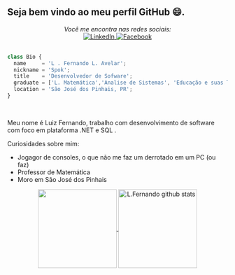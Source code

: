 <h2> Seja bem vindo ao meu perfil GitHub 😄. </h2> 

<div align="center">
  <i>Você me encontra nas redes sociais:</i>
  <br>

  <!--Linkedin-->
  <a href="https://www.linkedin.com/in/fernandolfla/" target="_blank">
	<img src="https://img.shields.io/badge/LinkedIn-%230077B5.svg?&style=flat-square&logo=linkedin&logoColor=white" alt="LinkedIn">
  </a>

  <!--Facebook-->
  <a href="https://www.facebook.com/fernandolfla" target="_blank">
	<img src="https://img.shields.io/badge/Facebook-%231877F2.svg?&style=flat-square&logo=facebook&logoColor=white" alt="Facebook">
  </a>

</div>

<br />

```js
class Bio {
  name     = 'L . Fernando L. Avelar';
  nickname = 'Spok';
  title    = 'Desenvolvedor de Sofware';
  graduate = ['L. Matemática','Analise de Sistemas', 'Educação e suas Tecnologias'];
  location = 'São José dos Pinhais, PR';
}
```
<br />


Meu nome é Luiz Fernando, trabalho com desenvolvimento de software com foco em plataforma .NET e SQL .


Curiosidades sobre mim:
 - Jogagor de consoles, o que não me faz um derrotado em um PC (ou faz)
 - Professor de Matemática
 - Moro em São José dos Pinhais

<div align="center">
  <!--Top Languages-->
  <a href="https://github.com/fernandolfla?tab=repositories">
    <img height="180em" align="center" src="https://github-readme-stats.anuraghazra1.vercel.app/api/top-langs/?username=fernandolfla&hide=Batchfile&layout=compact&theme=dracula" />
  </a>

  <!--Stats-->
  <a href="https://github.com/fernandolfla?tab=repositories">
    <img height="180em" align="center" src="https://github-readme-stats.anuraghazra1.vercel.app/api?username=fernandolfla&show_icons=true&line_height=27&theme=dracula" alt="L.Fernando github stats" />
  </a>
</div>
